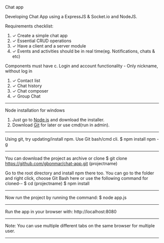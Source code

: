 Chat app

Developing Chat App using a ExpressJS & Socket.io and NodeJS.

Requirements checklist:
1. ✓ Create a simple chat app
2. ✓ Essential CRUD operations
3. ✓ Have a client and a server module
4. ✓ Events and activities should be in real time(eg. Notifications, chats & etc)

Components must have
c. Login and account functionality - Only nickname, without log in
1. ✓ Contact list
2. ✓ Chat history
3. ✓ Chat composer
4. ✓ Group Chat

---

Node installation for windows
1. Just go to [Node.js](https://nodejs.org/en) and download the installer.
2. Download [Git](https://git-scm.com/) for later or use cmd(run in admin).

---

Using git, try updating/install npm. Use Git bash/cmd cli.
$ npm install npm -g

---

You can download the project as archive or clone
$ git clone https://github.com/gbonmar/chat-app.git (projectname)

Go to the root directory and install npm there too. You can  go to the folder and right click, choose Git Bash here or use the following command for cloned--
$ cd (projectname)
$ npm install

---

Now run the project by running the command:
$ node app.js

---

Run the app in your browser with:
http://localhost:8080

---

Note:
You can use multiple different tabs on the same browser for multiple user.

---
